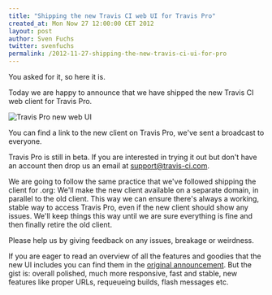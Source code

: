 ```yaml
---
title: "Shipping the new Travis CI web UI for Travis Pro"
created_at: Mon Now 27 12:00:00 CET 2012
layout: post
author: Sven Fuchs
twitter: svenfuchs
permalink: /2012-11-27-shipping-the-new-travis-ci-ui-for-pro
---
```

You asked for it, so here it is.

Today we are happy to announce that we have shipped the new Travis CI web
client for Travis Pro.

![Travis Pro new web UI](http://s3itch.svenfuchs.com/travis_pro_next_ui-20121127-161502.jpg)

You can find a link to the new client on Travis Pro, we've sent a broadcast to
everyone.

Travis Pro is still in beta. If you are interested in trying it out but don't
have an account then drop us an email at [support@travis-ci.com](support@travis-ci.com).

We are going to follow the same practice that we've followed shipping the
client for .org: We'll make the new client available on a separate domain, in
parallel to the old client. This way we can ensure there's always a working,
stable way to access Travis Pro, even if the new client should show any issues.
We'll keep things this way until we are sure everything is fine and then
finally retire the old client.

Please help us by giving feedback on any issues, breakage or weirdness.

If you are eager to read an overview of all the features and goodies that the
new UI includes you can find them in the [original announcement](/2012-10-23-introducing-travis-cis-next-generation-web-client).
But the gist is: overall polished, much more responsive, fast and stable, new
features like proper URLs, requeueing builds, flash messages etc.
